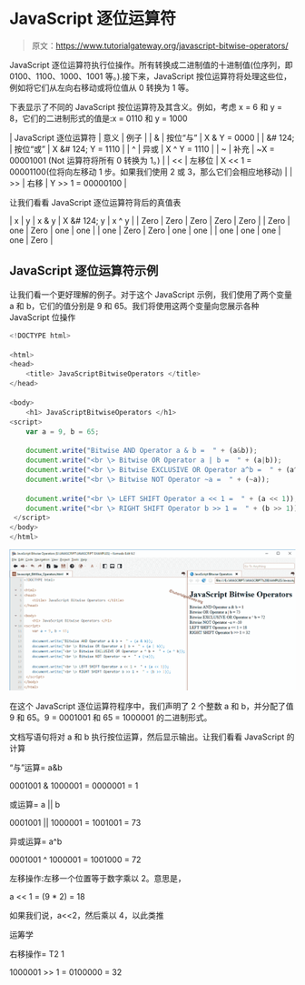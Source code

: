 # JavaScript 逐位运算符

> 原文：<https://www.tutorialgateway.org/javascript-bitwise-operators/>

JavaScript 逐位运算符执行位操作。所有转换成二进制值的十进制值(位序列，即 0100、1100、1000、1001 等。).接下来，JavaScript 按位运算符将处理这些位，例如将它们从左向右移动或将位值从 0 转换为 1 等。

下表显示了不同的 JavaScript 按位运算符及其含义。例如，考虑 x = 6 和 y = 8，它们的二进制形式的值是:x = 0110 和 y = 1000

| JavaScript 逐位运算符 | 意义 | 例子 |
| & | 按位“与” | X & Y = 0000 |
| &# 124; | 按位“或” | X &# 124; Y = 1110 |
| ^ | 异或 | X ^ Y = 1110 |
| ~ | 补充 | ~X = 00001001 (Not 运算符将所有 0 转换为 1。) |
| << | 左移位 | X << 1 = 00001100(位将向左移动 1 步。如果我们使用 2 或 3，那么它们会相应地移动) |
| >> | 右移 | Y >> 1 = 00000100 |

让我们看看 JavaScript 逐位运算符背后的真值表

| x | y | x & y | X &# 124; y | x ^ y |
| Zero | Zero | Zero | Zero | Zero |
| Zero | one | Zero | one | one |
| one | Zero | Zero | one | one |
| one | one | one | one | Zero |

## JavaScript 逐位运算符示例

让我们看一个更好理解的例子。对于这个 JavaScript 示例，我们使用了两个变量 a 和 b，它们的值分别是 9 和 65。我们将使用这两个变量向您展示各种 JavaScript 位操作

```js
<!DOCTYPE html>

<html>
<head>
    <title> JavaScriptBitwiseOperators </title>
</head>

<body>
    <h1> JavaScriptBitwiseOperators </h1>
<script>
    var a = 9, b = 65;

    document.write("Bitwise AND Operator a & b =  " + (a&b));
    document.write("<br \> Bitwise OR Operator a | b =  " + (a|b));
    document.write("<br \> Bitwise EXCLUSIVE OR Operator a^b =  " + (a^b));
    document.write("<br \> Bitwise NOT Operator ~a =  " + (~a));

    document.write("<br \> LEFT SHIFT Operator a << 1 =  " + (a << 1));
    document.write("<br \> RIGHT SHIFT Operator b >> 1 =  " + (b >> 1));
 </script>
</body>
</html>
```

![JavaScript Bitwise Operators](img/0b363e447408b2a72a233d9486fa451e.png)

在这个 JavaScript 逐位运算符程序中，我们声明了 2 个整数 a 和 b，并分配了值 9 和 65。9 = 0001001 和 65 = 1000001 的二进制形式。

文档写语句将对 a 和 b 执行按位运算，然后显示输出。让我们看看 JavaScript 的计算

“与”运算= a&b

0001001 & 1000001 = 0000001 = 1

或运算= a || b

0001001 || 1000001 = 1001001 = 73

异或运算= a^b

0001001 ^ 1000001 = 1001000 = 72

左移操作:左移一个位置等于数字乘以 2。意思是，

a << 1 = (9 * 2) = 18

如果我们说，a<<2，然后乘以 4，以此类推

运筹学

右移操作= T2 1

1000001 >> 1 = 0100000 = 32